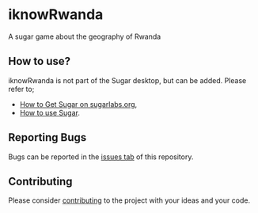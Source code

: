 iknowRwanda
===========

A sugar game about the geography of Rwanda

How to use?
-----------

iknowRwanda is not part of the Sugar desktop, but can be added. Please refer to;

* [How to Get Sugar on sugarlabs.org](https://sugarlabs.org/),
* [How to use Sugar](https://help.sugarlabs.org/).

Reporting Bugs
--------------

Bugs can be reported in the
[issues tab](https://github.com/sugarlabs/iknowRwanda/issues)
of this repository.

Contributing
------------

Please consider [contributing](https://github.com/sugarlabs/sugar-docs/blob/master/src/contributing.md) to the project with your ideas and your code.
